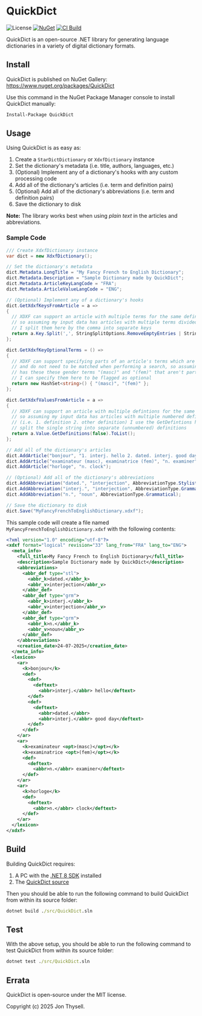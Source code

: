 # QuickDict #

![License](https://img.shields.io/github/license/jonthysell/QuickDict.svg) [![NuGet](https://img.shields.io/nuget/v/QuickDict.svg)](https://www.nuget.org/packages/QuickDict) [![CI Build](https://github.com/jonthysell/QuickDict/actions/workflows/ci.yml/badge.svg)](https://github.com/jonthysell/QuickDict/actions/workflows/ci.yml)

QuickDict is an open-source .NET library for generating language dictionaries in a variety of digital dictionary formats.

## Install ##

QuickDict is published on NuGet Gallery: https://www.nuget.org/packages/QuickDict

Use this command in the NuGet Package Manager console to install QuickDict manually:

```ps
Install-Package QuickDict
```

## Usage ##

Using QuickDict is as easy as:

1. Create a `StarDictDictionary` or `XdxfDictionary` instance
2. Set the dictionary's metadata (i.e. title, authors, languages, etc.)
3. (Optional) Implement any of a dictionary's hooks with any custom processing code
4. Add all of the dictionary's articles (i.e. term and definition pairs)
5. (Optional) Add all of the dictionary's abbreviations (i.e. term and definition pairs)
6. Save the dictionary to disk

**Note:** The library works best when using *plain text* in the articles and abbreviations.

### Sample Code ###

```cs
/// Create XdxfDictionary instance
var dict = new XdxfDictionary();

// Set the dictionary's metadata
dict.Metadata.LongTitle = "My Fancy French to English Dictionary";
dict.Metadata.Description = "Sample Dictionary made by QuickDict";
dict.Metadata.ArticleKeyLangCode = "FRA";
dict.Metadata.ArticleValueLangCode = "ENG";

// (Optional) Implement any of a dictionary's hooks
dict.GetXdxfKeysFromArticle = a =>
{
  // XDXF can support an article with multiple terms for the same defintions,
  // so assuming my input data has articles with multiple terms divided by commas,
  // I split them here by the comma into separate keys
  return a.Key.Split(',', StringSplitOptions.RemoveEmptyEntries | StringSplitOptions.TrimEntries).ToList();
};

dict.GetXdxfKeyOptionalTerms = () =>
{
  // XDXF can support specifying parts of an article's terms which are "optional",
  // and do not need to be matched when performing a search, so assuming my input data
  // has these these gender terms "(masc)" and "(fem)" that aren't part of the actual word
  // I can specify them here to be flagged as optional
  return new HashSet<string>() { "(masc)", "(fem)" };
};

dict.GetXdxfValuesFromArticle = a =>
{
  // XDXF can support an article with multiple defintions for the same terms,
  // so assuming my input data has articles with multiple numbered definitions
  // (i.e. 1. definition 2. other definition) I use the GetDefintions helper to
  // split the single string into separate (unnumbered) definitions
  return a.Value.GetDefinitions(false).ToList();
};

// Add all of the dictionary's articles
dict.AddArticle("bonjour", "1. interj. hello 2. dated. interj. good day");
dict.AddArticle("examinateur (masc), examinatrice (fem)", "n. examiner");
dict.AddArticle("horloge", "n. clock");

// (Optional) Add all of the dictionary's abbreviations
dict.AddAbbreviation("dated.", "interjection", AbbreviationType.Stylistic);
dict.AddAbbreviation("interj.", "interjection", AbbreviationType.Grammatical);
dict.AddAbbreviation("n.", "noun", AbbreviationType.Grammatical);

// Save the dictionary to disk
dict.Save("MyFancyFrenchToEnglishDictionary.xdxf");
```

This sample code will create a file named `MyFancyFrenchToEnglishDictionary.xdxf` with the following contents:

```xml
<?xml version="1.0" encoding="utf-8"?>
<xdxf format="logical" revision="33" lang_from="FRA" lang_to="ENG">
  <meta_info>
    <full_title>My Fancy French to English Dictionary</full_title>
    <description>Sample Dictionary made by QuickDict</description>
    <abbreviations>
      <abbr_def type="stl">
        <abbr_k>dated.</abbr_k>
        <abbr_v>interjection</abbr_v>
      </abbr_def>
      <abbr_def type="grm">
        <abbr_k>interj.</abbr_k>
        <abbr_v>interjection</abbr_v>
      </abbr_def>
      <abbr_def type="grm">
        <abbr_k>n.</abbr_k>
        <abbr_v>noun</abbr_v>
      </abbr_def>
    </abbreviations>
    <creation_date>24-07-2025</creation_date>
  </meta_info>
  <lexicon>
    <ar>
      <k>bonjour</k>
      <def>
        <def>
          <deftext>
            <abbr>interj.</abbr> hello</deftext>
        </def>
        <def>
          <deftext>
            <abbr>dated.</abbr>
            <abbr>interj.</abbr> good day</deftext>
        </def>
      </def>
    </ar>
    <ar>
      <k>examinateur <opt>(masc)</opt></k>
      <k>examinatrice <opt>(fem)</opt></k>
      <def>
        <deftext>
          <abbr>n.</abbr> examiner</deftext>
      </def>
    </ar>
    <ar>
      <k>horloge</k>
      <def>
        <deftext>
          <abbr>n.</abbr> clock</deftext>
      </def>
    </ar>
  </lexicon>
</xdxf>
```

## Build ##

Building QuickDict requires:

1. A PC with the [.NET 8 SDK](https://dotnet.microsoft.com/download/dotnet/8.0) installed
2. The [QuickDict source](https://github.com/jonthysell/QuickDict)

Then you should be able to run the following command to build QuickDict from within its source folder:

```cmd
dotnet build ./src/QuickDict.sln
```

## Test ##

With the above setup, you should be able to run the following command to test QuickDict from within its source folder:

```cmd
dotnet test ./src/QuickDict.sln
```

## Errata ##

QuickDict is open-source under the MIT license.

Copyright (c) 2025 Jon Thysell.
